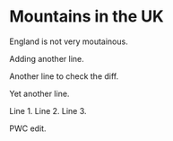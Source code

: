 # Mountains in the UK

England is not very moutainous.

Adding another line.

Another line to check the diff.

Yet another line.

Line 1.
Line 2.
Line 3.

PWC edit.

